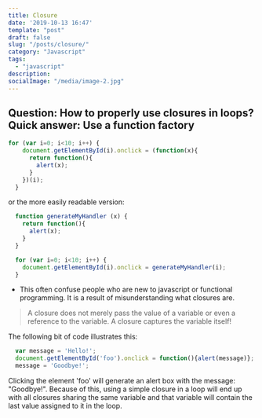```yaml
---
title: Closure
date: '2019-10-13 16:47'
template: "post"
draft: false
slug: "/posts/closure/"
category: "Javascript"
tags:
  - "javascript"
description:
socialImage: "/media/image-2.jpg"
---
```

## Question: How to properly use closures in loops? Quick answer: Use a function factory
```js
for (var i=0; i<10; i++) {
    document.getElementById(i).onclick = (function(x){
      return function(){
        alert(x);
      }
    })(i);
  }
```
or the more easily readable version:
```js
  function generateMyHandler (x) {
    return function(){
      alert(x);
    }
  }

  for (var i=0; i<10; i++) {
    document.getElementById(i).onclick = generateMyHandler(i);
  }
```
* This often confuse people who are new to javascript or functional programming. It is a result of misunderstanding what closures are.

> A closure does not merely pass the value of a variable or even a 
> reference to the variable. A closure captures the variable itself! 

The following bit of code illustrates this:
```js
  var message = 'Hello!';
  document.getElementById('foo').onclick = function(){alert(message)};
  message = 'Goodbye!';
```
Clicking the element 'foo' will generate an alert box with the message: "Goodbye!". Because of this, using a simple closure in a loop will end up with all closures sharing the same variable and that variable will contain the last value assigned to it in the loop.
